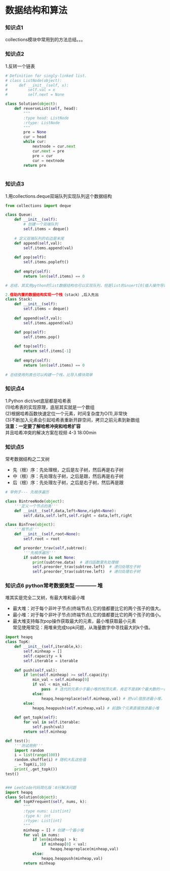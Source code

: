 # 数据结构和算法
### 知识点1
collections模块中常用到的方法总结。。。

### 知识点2
1.反转一个链表
```python
# Definition for singly-linked list.
# class ListNode(object):
#     def __init__(self, x):
#         self.val = x
#         self.next = None

class Solution(object):
    def reverseList(self, head):
        """
        :type head: ListNode
        :rtype: ListNode
        """
        pre = None
        cur = head
        while cur:                                                       
            nextnode = cur.next
            cur.next = pre
            pre = cur
            cur = nextnode
        return pre
            
```

### 知识点3
1.用collections.deque双端队列实现队列这个数据结构
```python
from collections import deque

class Queue:
    def __init__(self):
        # 创建一个双端队列
        self.items = deque()
    
    # 定义双端队列的右边是末尾
    def append(self,val):
        self.items.append(val)
    
    def pop(self):
        self.items.popleft()
    
    def empty(self):
        return len(self.items) == 0

# 总结，其实用python的list数据结构也可以实现队列，但是list的insert[0]插入操作导致元素集体向后移位，效率低下。

2.借助内置的数据结构实现一个栈（stack）,后入先出
class Stack:
    def __init__(self):
        self.items = deque()
    
    def append(self,val):
        self.items.append(val)

    def pop(self):
        self.items.pop()
    
    def top(self):
        return self.items[-1]
    
    def empty(self):
        return len(self.items) == 0
    
# 总结使用列表也可以构建一个栈，比导入模块简单
```

### 知识点4
1.Python dict/set底层都是哈希表    
    (1)哈希表的实现原理，底层其实就是一个数组  
    (2)根据哈希函数快速定位一个元素，时间复杂度为O(1),非常快  
    (3)不断加入元素会引起哈希表重新开辟空间，拷贝之前元素到新数组  
    **注意：一定要了解哈希冲突和哈希扩容**  
    并且哈希冲突的解决方案在视频 4-3 18:00min


### 知识点5 
常考数据结构之二叉树

- 先（根）序：先处理根，之后是左子树，然后再是右子树
- 中（根）序：先处理左子树，之后是跟，然后再是右子树
- 后（根）序：先处理左子树，之后是右子树，然后再是跟

```python
# 举例子--- 先根序遍历

class BintreeNode(object):
    '''定义一个节点的类'''
    def __init__(self,data,left=None,right=None):
        self.data,self.left,self.right = data,left,right

class BinTree(object):
    '''根节点'''
    def __init__(self,root=None):
        self.root = root

    def preorder_trav(self,subtree):
        '''先根序遍历'''
        if subtree is not None:
            print(subtree.data)  # 递归函数里先处理根
            self.preorder_trav(subtree.left)  # 递归处理左子树
            self.preorder_trav(subtree.left)  # 递归处理右子树


```

### 知识点6 python常考数据类型 ———— 堆
堆其实是完全二叉树，有最大堆和最小堆

- 最大堆：对于每个非叶子节点(终端节点),它的值都要比它的两个孩子的值大。
- 最小堆：对于每个非叶子节点(终端节点),它的值都要比它的两个孩子的值小。
- 最大堆支持每次pop操作获取最大的元素，最小堆获取最小元素  
常见使用常见：用堆来完成topk问题，从海量数字中寻找最大的k个值。

```python
import heapq
class TopK:
    def __init__(self,iterable,k):
        self.minheap = []
        self.capacity = k
        self.iterable = iterable
    
    def push(self,val):
        if len(self.minheap) >= self.capacity:
            min_val = self.minheap[0]
            if val < min_val:
                pass  # 迭代的元素小于最小堆的栈顶元素，肯定不是前K个最大数的一员
            else:
                heapq.heapreplace(self.minheap,val) # 把val值放进最小堆，让它重新调整顺序，便于以后区分
        else:
            heapq.heappush(self.minheap,val) # 前面k个元素直接放进最小堆
    
    def get_topk(self):
        for val in self.iterable:
            self.push(val)
        return self.minheap

def test():
    '''测试用例'''
    import random
    i = list(range(100))
    random.shuffle(i) # 随机大乱这些值
    _ = TopK(i,10)
    print(_.get_topk())
test()


### LeetCode代码简化版：8行解决问题
import heapq
class Solution(object):
    def topKFrequent(self, nums, k):
        """
        :type nums: List[int]
        :type k: int
        :rtype: List[int]
        """
        minheap = [] # 创建一个最小堆
        for val in nums:
            if len(minheap) > k:
                if minheap[0] < val:
                    heapq.heapreplace(minheap,val)
            else:
                heapq.heappush(minheap,val)
        return minheap

```

